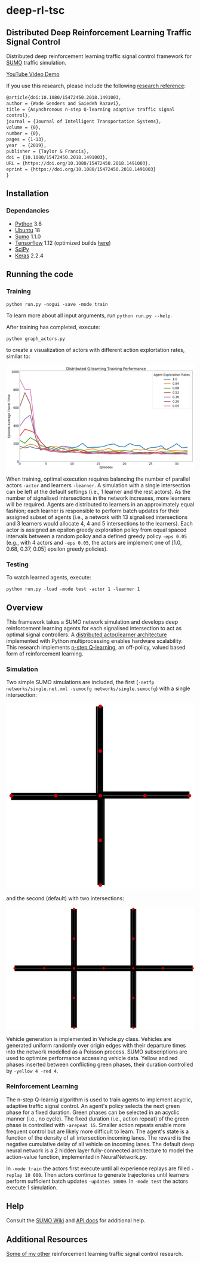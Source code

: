 # deep-rl-tsc

## Distributed Deep Reinforcement Learning Traffic Signal Control

Distributed deep reinforcement learning traffic signal control framework for [SUMO](http://sumo.dlr.de/index.html) traffic simulation.

[YouTube Video Demo](https://youtu.be/Oyz2eHNmrak)

If you use this research, please include the following [research reference](https://doi.org/10.1080/15472450.2018.1491003):

```
@article{doi:10.1080/15472450.2018.1491003,
author = {Wade Genders and Saiedeh Razavi},
title = {Asynchronous n-step Q-learning adaptive traffic signal control},
journal = {Journal of Intelligent Transportation Systems},
volume = {0},
number = {0},
pages = {1-13},
year  = {2019},
publisher = {Taylor & Francis},
doi = {10.1080/15472450.2018.1491003},
URL = {https://doi.org/10.1080/15472450.2018.1491003},
eprint = {https://doi.org/10.1080/15472450.2018.1491003}
}
```

## Installation

### Dependancies

- [Python](https://www.python.org/) 3.6
- [Ubuntu](https://www.ubuntu.com/) 18
- [Sumo](https://sourceforge.net/projects/sumo/) 1.1.0
- [Tensorflow](https://www.tensorflow.org/) 1.12 (optimized builds [here](https://github.com/lakshayg/tensorflow-build))
- [SciPy](https://www.scipy.org/)
- [Keras](https://keras.io/) 2.2.4

## Running the code

### Training

```
python run.py -nogui -save -mode train
```

To learn more about all input arguments, run `python run.py --help`.

After training has completed, execute:

```
python graph_actors.py
```

to create a visualization of actors with different action explortation rates, similar to:

![Screenshot](doc/graph_actors.png)

When training, optimal execution requires balancing the number of parallel actors `-actor` and learners `-learner`. A simulation with a single intersection can be left at the default settings (i.e., 1 learner and the rest actors). As the number of signalised intersections in the network increases, more learners will be required. Agents are distributed to learners in an approximately equal fashion; each learner is responsible to perform batch updates for their assigned subset of agents (i.e., a network with 13 signalised intersections and 3 learners would allocate 4, 4 and 5 intersections to the learners). Each actor is assigned an epsilon greedy exploration policy from equal spaced intervals between a random policy and a defined greedy policy `-eps 0.05` (e.g., with 4 actors and `-eps 0.05`, the actors are implement one of [1.0, 0.68, 0.37, 0.05] epsilon greedy policies).

### Testing

To watch learned agents, execute:

```
python run.py -load -mode test -actor 1 -learner 1
```

## Overview

This framework takes a SUMO network simulation and develops deep reinforcement learning agents for each signalised intersection to act as optimal signal controllers. A [distributed actor/learner architecture](https://arxiv.org/abs/1803.00933) implemented with Python multiprocessing enables hardware scalability. This research implements [n-step Q-learning](https://arxiv.org/abs/1602.01783), an off-policy, valued based form of reinforcement learning. 


### Simulation

Two simple SUMO simulations are included, the first (`-netfp networks/single.net.xml -sumocfg networks/single.sumocfg`) with a single intersection:

![Screenshot](doc/single.png)

and the second (default) with two intersections:

![Screenshot](doc/double.png)

Vehicle generation is implemented in Vehicle.py class. Vehicles are generated uniform randomly over origin edges with their departure times into the network modelled as a Poisson process. SUMO subscriptions are used to optimize performance accessing vehicle data. Yellow and red phases inserted between conflicting green phases, their duration controlled by `-yellow 4 -red 4`.

### Reinforcement Learning

The n-step Q-learnig algorithm is used to train agents to implement acyclic, adaptive traffic signal control. An agent's policy selects the next green phase for a fixed duration. Green phases can be selected in an acyclic manner (i.e., no cycle). The fixed duration (i.e., action repeat) of the green phase is controlled with `-arepeat 15`. Smaller action repeats enable more frequent control but are likely more difficult to learn. The agent's state is a function of the density of all intersection incoming lanes. The reward is the negative cumulative delay of all vehicle on incoming lanes. The default deep neural network is a 2 hidden layer fully-connected architecture to model the action-value function, implemented in NeuralNetwork.py.

In `-mode train` the actors first execute until all experience replays are filled `-replay 10 000`. Then actors continue to generate trajectories until learners perform sufficient batch updates `-updates 10000`. In `-mode test` the actors execute 1 simulation. 


## Help

Consult the [SUMO Wiki](http://sumo.dlr.de/wiki/Simulation_of_Urban_MObility_-_Wiki) and [API docs](http://www.sumo.dlr.de/pydoc/traci.html) for additional help.

## Additional Resources

[Some of my other](https://scholar.google.ca/citations?user=UDIdK_wAAAAJ&hl=en&oi=ao) reinforcement learning traffic signal control research.
